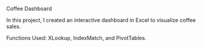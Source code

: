 Coffee Dashboard

In this project, I created an interactive dashboard in Excel to visualize coffee sales. 

Functions Used: XLookup, IndexMatch, and PivotTables.
